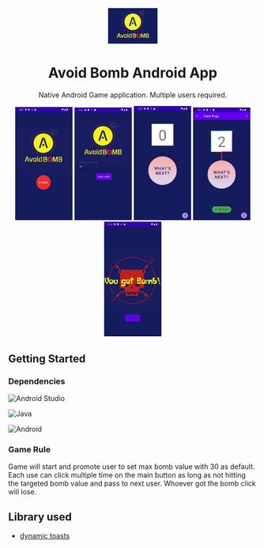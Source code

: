 <div align="center">
  <img alt="Logo" src="https://github.com/danielzheng-work/AvoidBomb-App/blob/main/img/ab_logo.JPG" width="100" />
</div>

<h1 align="center">
  Avoid Bomb Android App
</h1>

<p align="center">
 Native Android Game application. Multiple users required. 
</p>

<div align="center">
  <p float="left">
  <img src="https://github.com/danielzheng-work/AvoidBomb-App/blob/main/img/ab_view1.jpg" width="23%" />
  <img src="https://github.com/danielzheng-work/AvoidBomb-App/blob/main/img/ad_view2.jpg" width="23%" />
  <img src="https://github.com/danielzheng-work/AvoidBomb-App/blob/main/img/ab_view3.jpg" width="23%" />
  <img src="https://github.com/danielzheng-work/AvoidBomb-App/blob/main/img/ab_view4.jpg" width="23%" />
  <img src="https://github.com/danielzheng-work/AvoidBomb-App/blob/main/img/ab_view5.jpg" width="23%" />
</p>
</div>

## Getting Started

### Dependencies

![Android Studio](https://img.shields.io/badge/Android%20Studio-3DDC84.svg?style=for-the-badge&logo=android-studio&logoColor=white)

![Java](https://img.shields.io/badge/java-%23ED8B00.svg?style=for-the-badge&logo=java&logoColor=white)

![Android](https://img.shields.io/badge/Android-3DDC84?style=for-the-badge&logo=android&logoColor=white)


### Game Rule

Game will start and promote user to set max bomb value with 30 as default. Each use can click multiple time on the main button as long as not hitting the targeted bomb value and pass to next user. Whoever got the bomb click will lose. 


## Library used 

* [dynamic toasts](https://github.com/pranavpandey/dynamic-toasts)
